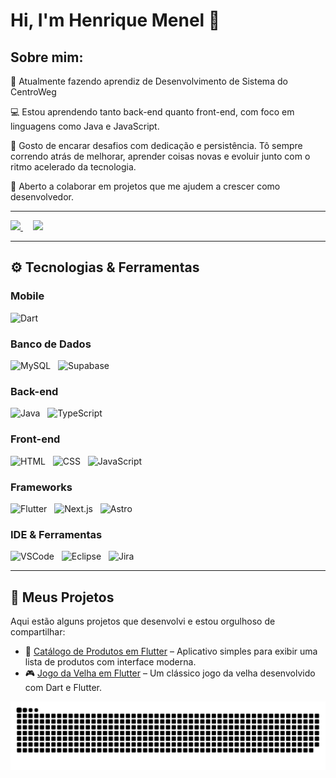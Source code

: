 # Hi, I'm Henrique Menel 👋

## Sobre mim: 

💼 Atualmente fazendo aprendiz de Desenvolvimento de Sistema do CentroWeg

💻 Estou aprendendo tanto back-end quanto front-end, com foco em linguagens como Java e JavaScript.
 
🚀 Gosto de encarar desafios com dedicação e persistência. Tô sempre correndo atrás de melhorar, aprender coisas novas e evoluir junto com o ritmo acelerado da tecnologia.

🎯 Aberto a colaborar em projetos que me ajudem a crescer como desenvolvedor.

---

<div align="start">
  <a href="https://github.com/HenriqueECM">
    <img height="180em" src="https://github-readme-stats.vercel.app/api?username=HenriqueECM&show_icons=true&theme=dark&include_all_commits=true&count_private=true"/>
  </a>
  &nbsp;&nbsp;&nbsp; <!-- espaçamento entre as imagens -->
  <a href="https://github.com/HenriqueECM">
    <img height="180em" src="https://github-readme-stats.vercel.app/api/top-langs/?username=HenriqueECM&layout=compact&langs_count=6&theme=dark" />
  </a>
</div>

---

## ⚙️ Tecnologias & Ferramentas

### Mobile
<div align="start">
  <img alt="Dart" title="Dart" height="40" src="https://cdn.jsdelivr.net/gh/devicons/devicon@latest/icons/dart/dart-original.svg"/>
</div>

### Banco de Dados
<div align="start">
  <img alt="MySQL" title="MySQL" height="40" src="https://cdn.jsdelivr.net/gh/devicons/devicon@latest/icons/mysql/mysql-original.svg"/>
  &nbsp;
  <img alt="Supabase" title="Supabase" height="40" src="https://cdn.jsdelivr.net/gh/devicons/devicon@latest/icons/supabase/supabase-original.svg"/>
</div>

### Back-end
<div align="start">
  <img alt="Java" title="Java" height="40" src="https://cdn.jsdelivr.net/gh/devicons/devicon@latest/icons/java/java-original.svg"/>
 &nbsp;
  <img alt="TypeScript" title="TypeScript" height="40" src="https://cdn.jsdelivr.net/gh/devicons/devicon@latest/icons/typescript/typescript-original.svg"/>
</div>

### Front-end
<div align="start">
  <img alt="HTML" title="HTML5" height="40" src="https://cdn.jsdelivr.net/gh/devicons/devicon@latest/icons/html5/html5-original.svg"/>
  &nbsp;
  <img alt="CSS" title="CSS3" height="40" src="https://cdn.jsdelivr.net/gh/devicons/devicon@latest/icons/css3/css3-original.svg"/>
  &nbsp;
  <img alt="JavaScript" title="JavaScript" height="40" src="https://cdn.jsdelivr.net/gh/devicons/devicon@latest/icons/javascript/javascript-original.svg"/>
  
</div>



### Frameworks
<div align="start">
  <img alt="Flutter" title="Flutter" height="40" src="https://cdn.jsdelivr.net/gh/devicons/devicon@latest/icons/flutter/flutter-original.svg"/>
  &nbsp;
  <img alt="Next.js" title="Next.js" height="40" src="https://cdn.jsdelivr.net/gh/devicons/devicon@latest/icons/nextjs/nextjs-original.svg"/>
  &nbsp;
  <img alt="Astro" title="Astro" height="40" src="https://cdn.jsdelivr.net/gh/devicons/devicon@latest/icons/astro/astro-original.svg"/>
</div>

### IDE & Ferramentas
<div align="start">
  <img alt="VSCode" title="Visual Studio Code" height="40" src="https://cdn.jsdelivr.net/gh/devicons/devicon@latest/icons/vscode/vscode-original.svg"/>
  &nbsp;
  <img alt="Eclipse" title="Eclipse" height="40" src="https://cdn.jsdelivr.net/gh/devicons/devicon@latest/icons/eclipse/eclipse-original.svg"/>
  &nbsp;
  <img alt="Jira" title="Jira" height="40" src="https://cdn.jsdelivr.net/gh/devicons/devicon@latest/icons/jira/jira-original.svg"/>
</div>

---

## 🌟 Meus Projetos

Aqui estão alguns projetos que desenvolvi e estou orgulhoso de compartilhar:

- 📱 [Catálogo de Produtos em Flutter](https://github.com/HenriqueECM/CatalogoProduto_flutter.git) – Aplicativo simples para exibir uma lista de produtos com interface moderna.
- 🎮 [Jogo da Velha em Flutter](https://github.com/HenriqueECM/jogoDaVelha_flutter.git) – Um clássico jogo da velha desenvolvido com Dart e Flutter.

<picture>
  <source media="(prefers-color-scheme: dark)" srcset="https://raw.githubusercontent.com/HenriqueECM/HenriqueECM/output/github-snake.svg" />
  <img alt="github-snake" src="https://raw.githubusercontent.com/HenriqueECM/HenriqueECM/output/github-snake.svg" />
</picture>
